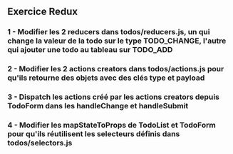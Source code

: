 ## Exercice Redux

### 1 - Modifier les 2 reducers dans todos/reducers.js, un qui change la valeur de la todo sur le type TODO_CHANGE, l'autre qui ajouter une todo au tableau sur TODO_ADD

### 2 - Modifier les 2 actions creators dans todos/actions.js pour qu'ils retourne des objets avec des clés type et payload

### 3 - Dispatch les actions créé par les actions creators depuis TodoForm dans les handleChange et handleSubmit

### 4 - Modifier les mapStateToProps de TodoList et TodoForm pour qu'ils réutilisent les selecteurs définis dans todos/selectors.js